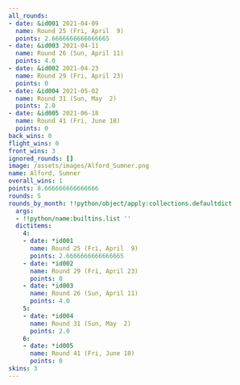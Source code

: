 ```yaml
---
all_rounds:
- date: &id001 2021-04-09
  name: Round 25 (Fri, April  9)
  points: 2.6666666666666665
- date: &id003 2021-04-11
  name: Round 26 (Sun, April 11)
  points: 4.0
- date: &id002 2021-04-23
  name: Round 29 (Fri, April 23)
  points: 0
- date: &id004 2021-05-02
  name: Round 31 (Sun, May  2)
  points: 2.0
- date: &id005 2021-06-18
  name: Round 41 (Fri, June 18)
  points: 0
back_wins: 0
flight_wins: 0
front_wins: 3
ignored_rounds: []
image: /assets/images/Alford_Sumner.png
name: Alford, Sumner
overall_wins: 1
points: 8.666666666666666
rounds: 5
rounds_by_month: !!python/object/apply:collections.defaultdict
  args:
  - !!python/name:builtins.list ''
  dictitems:
    4:
    - date: *id001
      name: Round 25 (Fri, April  9)
      points: 2.6666666666666665
    - date: *id002
      name: Round 29 (Fri, April 23)
      points: 0
    - date: *id003
      name: Round 26 (Sun, April 11)
      points: 4.0
    5:
    - date: *id004
      name: Round 31 (Sun, May  2)
      points: 2.0
    6:
    - date: *id005
      name: Round 41 (Fri, June 18)
      points: 0
skins: 3
---
```

